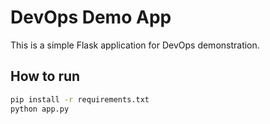 # DevOps Demo App

This is a simple Flask application for DevOps demonstration.

## How to run

```bash
pip install -r requirements.txt
python app.py
